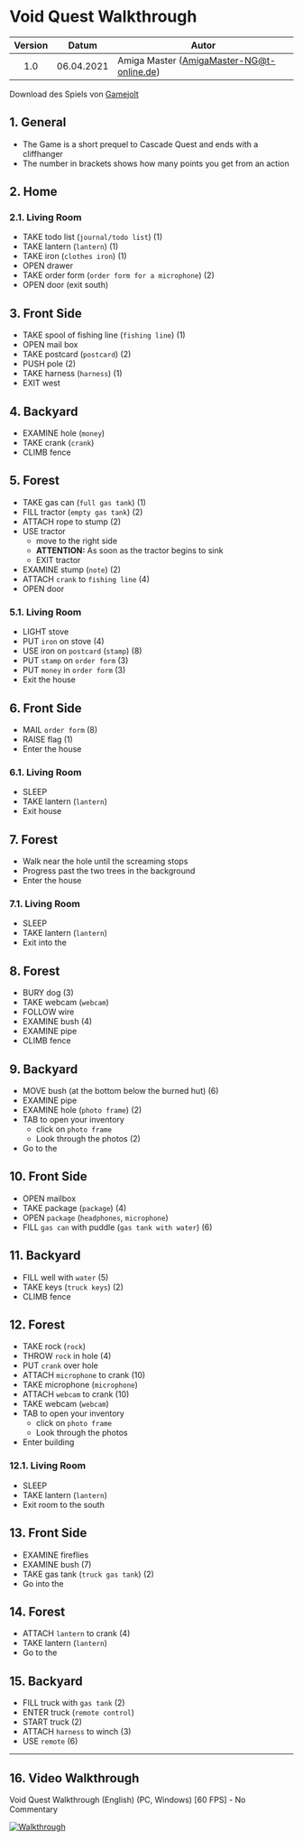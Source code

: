 # Void Quest Walkthrough

| Version | Datum      | Autor                                     |
|:-------:|------------|-------------------------------------------|
|   1.0   | 06.04.2021 | Amiga Master (AmigaMaster-NG@t-online.de) |

Download des Spiels von [Gamejolt](https://gamejolt.com/games/VoidQuest/257270)

## 1. General

- The Game is a short prequel to Cascade Quest and ends with a cliffhanger
- The number in brackets shows how many points you get from an action

## 2. Home

### 2.1. Living Room

- TAKE todo list (`journal/todo list`) (1)
- TAKE lantern (`lantern`) (1)
- TAKE iron (`clothes iron`) (1)
- OPEN drawer
- TAKE order form (`order form for a microphone`) (2)
- OPEN door (exit south)

## 3. Front Side

- TAKE spool of fishing line (`fishing line`) (1)
- OPEN mail box
- TAKE postcard (`postcard`) (2)
- PUSH pole (2)
- TAKE harness (`harness`) (1)
- EXIT west

## 4. Backyard

- EXAMINE hole (`money`)
- TAKE crank (`crank`)
- CLIMB fence

## 5. Forest

- TAKE gas can (`full gas tank`) (1)
- FILL tractor (`empty gas tank`) (2)
- ATTACH rope to stump (2)
- USE tractor
  - move to the right side
  - **ATTENTION:** As soon as the tractor begins to sink
  - EXIT tractor
- EXAMINE stump (`note`) (2)
- ATTACH `crank` to `fishing line` (4)
- OPEN door

### 5.1. Living Room

- LIGHT stove
- PUT `iron` on stove (4)
- USE iron on `postcard` (`stamp`) (8)
- PUT `stamp` on `order form` (3)
- PUT `money` in `order form` (3)
- Exit the house

## 6. Front Side

- MAIL `order form` (8)
- RAISE flag (1)
- Enter the house

### 6.1. Living Room

- SLEEP
- TAKE lantern (`lantern`)
- Exit house

## 7. Forest

- Walk near the hole until the screaming stops
- Progress past the two trees in the background
- Enter the house

### 7.1. Living Room

- SLEEP
- TAKE lantern (`lantern`)
- Exit into the

## 8. Forest

- BURY dog (3)
- TAKE webcam (`webcam`)
- FOLLOW wire
- EXAMINE bush (4)
- EXAMINE pipe
- CLIMB fence

## 9. Backyard

- MOVE bush (at the bottom below the burned hut) (6)
- EXAMINE pipe
- EXAMINE hole (`photo frame`) (2)
- TAB to open your inventory
  - click on `photo frame`
  - Look through the photos (2)
- Go to the

## 10. Front Side

- OPEN mailbox
- TAKE package (`package`) (4)
- OPEN `package` (`headphones`, `microphone`)
- FILL `gas can` with puddle (`gas tank with water`) (6)

## 11. Backyard

- FILL well with `water` (5)
- TAKE keys (`truck keys`) (2)
- CLIMB fence

## 12. Forest

- TAKE rock (`rock`)
- THROW `rock` in hole (4)
- PUT `crank` over hole
- ATTACH `microphone` to crank (10)
- TAKE microphone (`microphone`)
- ATTACH `webcam` to crank (10)
- TAKE webcam (`webcam`)
- TAB to open your inventory
  - click on `photo frame`
  - Look through the photos
- Enter building

### 12.1. Living Room

- SLEEP
- TAKE lantern (`lantern`)
- Exit room to the south

## 13. Front Side

- EXAMINE fireflies
- EXAMINE bush (7)
- TAKE gas tank (`truck gas tank`) (2)
- Go into the

## 14. Forest

- ATTACH `lantern` to crank (4)
- TAKE lantern (`lantern`)
- Go to the

## 15. Backyard

- FILL truck with `gas tank` (2)
- ENTER truck (`remote control`)
- START truck (2)
- ATTACH `harness` to winch (3)
- USE `remote` (6)

--------------------------------------------------------------------------------

## 16. Video Walkthrough

Void Quest Walkthrough (English) (PC, Windows) [60 FPS] - No Commentary

[![Walkthrough](https://img.youtube.com/vi/6rkuwJvYz1g/0.jpg)](https://www.youtube.com/watch?v=6rkuwJvYz1g)
